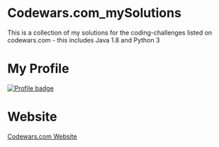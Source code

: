 # Codewars.com_mySolutions
This is a collection of my solutions for the coding-challenges listed on codewars.com - this includes Java 1.8 and Python 3

# My Profile
[![Profile badge](https://www.codewars.com/users/MichaelHolley/badges/large)](https://www.codewars.com/users/MichaelHolley)

# Website
[Codewars.com Website](https://www.codewars.com "codewars.com Website")
